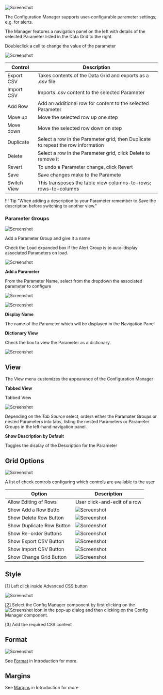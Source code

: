 ![Screenshot](img/configurationcomponent.jpg)

The Configuration Manager supports user-configurable parameter settings; e.g. for alerts.

The Manager features a navigation panel on the left with details of the selected Parameter listed in the Data Grid to the right.

Doubleclick a cell to change the value of the parameter

![Screenshot](img/selectconfigmanagercell.jpg)

Control | Description
--- | ---
Export CSV | Takes contents of the Data Grid and exports as a .csv file
Import CSV | Imports .csv content to the selected Parameter
Add Row | Add an additional row for content to the selected Parameter
Move up | Move the selected row up one step
Move down | Move the selected row down on step
Duplicate | Select a row in the Parameter grid, then Duplicate to repeat the row information
Delete | Select a row in the Parameter grid, click Delete to remove it
Revert | To undo a Parameter change, click Revert
Save | Save changes make to the Paramete
Switch View | This transposes the table view columns-to-rows; rows-to-columns

!!! Tip "When adding a description to your Parameter remember to Save the description before switching to another view."

### Parameter Groups

![Screenshot](img/parametergroups.jpg)

Add a Parameter Group and give it a name

Check the Load expanded box if the Alert Group is to auto-display associated Parameters on load.

![Screenshot](img/newgrouphtmllight.jpg)

**Add a Parameter**

From the Parameter Name, select from the dropdown the associated parameter to configure

![Screenshot](img/addaparameter.jpg)

![Screenshot](img/selectparameter.jpg)

**Display Name**

The name of the Parameter which will be displayed in the Navigation Panel

**Dictionary View**

Check the box to view the Parameter as a dictionary. 

![Screenshot](img/dictionaryview.jpg)

## View

The View menu customizes the appearance of the Configuration Manager

**Tabbed View**

Tabbed View 

![Screenshot](img/tabbedgroup.jpg)

Depending on the _Tab Source_ select, orders either the Paramater Groups or nested Parameters into tabs, listing the nested Parameters or Parameter Groups in the left-hand navigation panel.

**Show Description by Default**

Toggles the display of the Description for the Parameter

## Grid Options

![Screenshot](img/gridoptions.jpg)

A list of check controls configuring which controls are available to the user

Option | Description
--- | ---
Allow Editing of Rows | User click-and-edit of a row
Show Add a Row Butto | ![Screenshot](img/addrow.jpg)
Show Delete Row Button | ![Screenshot](img/deleterow.jpg)
Show Duplicate Row Button | ![Screenshot](img/duplicaterow.jpg)
Show Re-order Buttons | ![Screenshot](img/reorderbuttons.jpg)
Show Export CSV Button | ![Screenshot](img/exportcsv.jpg)
Show Import CSV Button | ![Screenshot](img/importcsv.jpg)
Show Change Grid Button | ![Screenshot](img/switchview.jpg)

## Style

[1] Left click inside Advanced CSS button

![Screenshot](img/leftclickcss.jpg)

[2] Select the Config Manager component by first clicking on the ![Screenshot](img/cssselecticon.jpg) icon in the pop-up dialog and then clicking on the Config Manager component. 

[3] Add the required CSS content

## Format

![Screenshot](img/3dchartformat.jpg)

See [Format](introduction#format) in Introduction for more.

## Margins

See [Margins](introduction#margins) in Introduction for more



